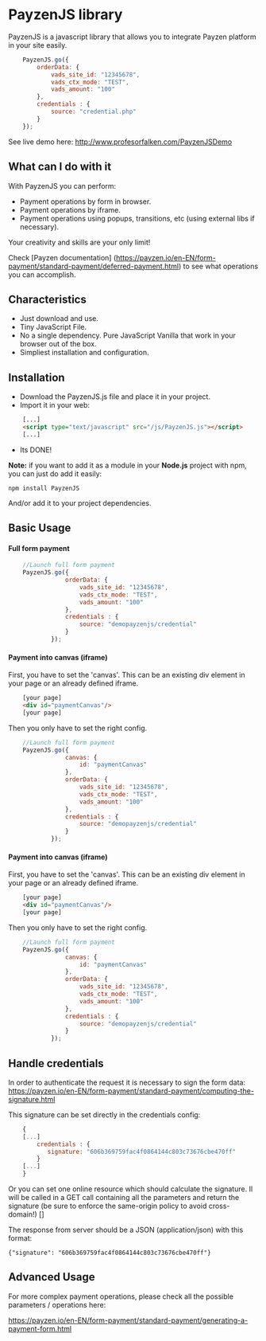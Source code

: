 # PayzenJS library 

PayzenJS is a javascript library that allows you to integrate Payzen platform in your site easily.

```javascript
    PayzenJS.go({								
		orderData: {
			vads_site_id: "12345678",
			vads_ctx_mode: "TEST",
			vads_amount: "100"
		},
		credentials : {
			source: "credential.php"
		}
	});   
```

See live demo here: http://www.profesorfalken.com/PayzenJSDemo

## What can I do with it ##

With PayzenJS you can perform:

* Payment operations by form in browser.
* Payment operations by iframe.
* Payment operations using popups, transitions, etc (using external libs if necessary). 

Your creativity and skills are your only limit!


Check [Payzen documentation] (https://payzen.io/en-EN/form-payment/standard-payment/deferred-payment.html) to see what operations you can accomplish.

## Characteristics ##

* Just download and use.
* Tiny JavaScript File.
* No a single dependency. Pure JavaScript Vanilla that work in your browser out of the box.
* Simpliest installation and configuration.

## Installation ##

* Download the PayzenJS.js file and place it in your project.
* Import it in your web: 

```HTML
    [...]
    <script type="text/javascript" src="/js/PayzenJS.js"></script>
    [...]
```

* Its DONE!

**Note:** if you want to add it as a module in your **Node.js** project with npm, you can just do add it easily:

    npm install PayzenJS
    
And/or add it to your project dependencies.

## Basic Usage ##

#### Full form payment ####

```javascript
    //Launch full form payment
    PayzenJS.go({								
				orderData: {
					vads_site_id: "12345678",
					vads_ctx_mode: "TEST",
					vads_amount: "100"
				},
				credentials : {
					source: "demopayzenjs/credential"
				}
			});   
```

#### Payment into canvas (iframe) ####

First, you have to set the 'canvas'. 
This can be an existing div element in your page or an already defined iframe.

```HTML
    [your page]
    <div id="paymentCanvas"/>
	[your page]
```

Then you only have to set the right config.

```javascript
    //Launch full form payment
    PayzenJS.go({			
                canvas: {
				    id: "paymentCanvas"
                },				
				orderData: {
					vads_site_id: "12345678",
					vads_ctx_mode: "TEST",
					vads_amount: "100"
				},
				credentials : {
					source: "demopayzenjs/credential"
				}
			});   
```

#### Payment into canvas (iframe) ####

First, you have to set the 'canvas'. 
This can be an existing div element in your page or an already defined iframe.

```HTML
    [your page]
    <div id="paymentCanvas"/>
	[your page]
```

Then you only have to set the right config.

```javascript
    //Launch full form payment
    PayzenJS.go({			
                canvas: {
				    id: "paymentCanvas"
                },				
				orderData: {
					vads_site_id: "12345678",
					vads_ctx_mode: "TEST",
					vads_amount: "100"
				},
				credentials : {
					source: "demopayzenjs/credential"
				}
			});   
```

## Handle credentials ##

In order to authenticate the request it is necessary to sign the form data: https://payzen.io/en-EN/form-payment/standard-payment/computing-the-signature.html

This signature can be set directly in the credentials config:

```javascript
    {
	[...]
        credentials : {
           signature: "606b369759fac4f0864144c803c73676cbe470ff"
	    }
	[...]
    }
```

Or you can set one online resource which should calculate the signature.
Il will be called in a GET call containing all the parameters and return the signature (be sure to enforce the same-origin policy to avoid cross-domain!)
[]

The response from server should be a JSON (application/json) with this format: 

    {"signature": "606b369759fac4f0864144c803c73676cbe470ff"}

## Advanced Usage ##

For more complex payment operations, please check all the possible parameters / operations here: 

https://payzen.io/en-EN/form-payment/standard-payment/generating-a-payment-form.html
